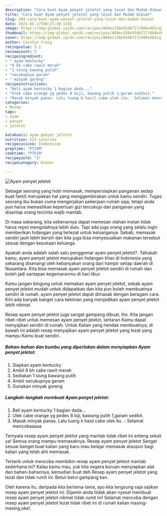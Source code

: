 ```yaml
---
description: "Cara buat Ayam penyet jeletot yang lezat dan Mudah Dibuat"
title: "Cara buat Ayam penyet jeletot yang lezat dan Mudah Dibuat"
slug: 284-cara-buat-ayam-penyet-jeletot-yang-lezat-dan-mudah-dibuat
date: 2021-05-17T08:27:49.519Z
image: https://img-global.cpcdn.com/recipes/069ec158e55d6717/680x482cq70/ayam-penyet-jeletot-foto-resep-utama.jpg
thumbnail: https://img-global.cpcdn.com/recipes/069ec158e55d6717/680x482cq70/ayam-penyet-jeletot-foto-resep-utama.jpg
cover: https://img-global.cpcdn.com/recipes/069ec158e55d6717/680x482cq70/ayam-penyet-jeletot-foto-resep-utama.jpg
author: Carolyn Craig
ratingvalue: 3.1
reviewcount: 5
recipeingredient:
- " ayam kentucky"
- "8 bh cabe rawit merah"
- "1 siung bawang putih"
- "secukupnya garam"
- " minyak goreng"
recipeinstructions:
- "Beli ayam kentucky 1 bagian dada..."
- "Ulek cabe orange yg pedes 8 biji, bawang putih 1,garam sedikit."
- "Masak minyak panas. Lalu tuang k hasil cabe ulek itu.  Selamat mencobaaaaa"
categories:
- Resep
tags:
- ayam
- penyet
- jeletot

katakunci: ayam penyet jeletot 
nutrition: 223 calories
recipecuisine: Indonesian
preptime: "PT24M"
cooktime: "PT51M"
recipeyield: "3"
recipecategory: Dinner

---
```



![Ayam penyet jeletot](https://img-global.cpcdn.com/recipes/069ec158e55d6717/680x482cq70/ayam-penyet-jeletot-foto-resep-utama.jpg)

Sebagai seorang yang hobi memasak, mempersiapkan panganan sedap buat famili merupakan hal yang menggembirakan untuk kamu sendiri. Tugas seorang ibu bukan cuma mengerjakan pekerjaan rumah saja, tetapi anda pun harus memastikan keperluan gizi tercukupi dan panganan yang disantap orang tercinta wajib mantab.

Di masa  sekarang, kita sebenarnya dapat memesan olahan instan tidak harus repot mengolahnya lebih dulu. Tapi ada juga orang yang selalu ingin memberikan hidangan yang terlezat untuk keluarganya. Sebab, memasak sendiri jauh lebih bersih dan kita juga bisa menyesuaikan makanan tersebut sesuai dengan kesukaan keluarga. 



Apakah anda adalah salah satu penggemar ayam penyet jeletot?. Tahukah kamu, ayam penyet jeletot merupakan hidangan khas di Indonesia yang sekarang disenangi oleh kebanyakan orang dari hampir setiap daerah di Nusantara. Kita bisa memasak ayam penyet jeletot sendiri di rumah dan boleh jadi santapan kegemaranmu di hari libur.

Kamu jangan bingung untuk memakan ayam penyet jeletot, sebab ayam penyet jeletot mudah untuk didapatkan dan kita pun boleh membuatnya sendiri di rumah. ayam penyet jeletot dapat dimasak dengan beragam cara. Kini ada banyak banget cara kekinian yang menjadikan ayam penyet jeletot lebih nikmat.

Resep ayam penyet jeletot juga sangat gampang dibuat, lho. Kita jangan ribet-ribet untuk memesan ayam penyet jeletot, lantaran Kamu dapat menyajikan sendiri di rumah. Untuk Kalian yang hendak membuatnya, di bawah ini adalah resep menyajikan ayam penyet jeletot yang lezat yang mampu Kamu buat sendiri.

<!--inarticleads1-->

##### Bahan-bahan dan bumbu yang diperlukan dalam menyiapkan Ayam penyet jeletot:

1. Siapkan  ayam kentucky
1. Ambil 8 bh cabe rawit merah
1. Sediakan 1 siung bawang putih
1. Ambil secukupnya garam
1. Gunakan  minyak goreng




<!--inarticleads2-->

##### Langkah-langkah membuat Ayam penyet jeletot:

1. Beli ayam kentucky 1 bagian dada...
1. Ulek cabe orange yg pedes 8 biji, bawang putih 1,garam sedikit.
1. Masak minyak panas. Lalu tuang k hasil cabe ulek itu.  - Selamat mencobaaaaa




Ternyata resep ayam penyet jeletot yang mantab tidak ribet ini enteng sekali ya! Semua orang mampu memasaknya. Resep ayam penyet jeletot Sangat sesuai banget buat kalian yang baru mau belajar memasak ataupun bagi kalian yang telah ahli memasak.

Tertarik untuk mencoba membikin resep ayam penyet jeletot mantab sederhana ini? Kalau kamu mau, yuk kita segera buruan menyiapkan alat dan bahan-bahannya, kemudian buat deh Resep ayam penyet jeletot yang lezat dan tidak rumit ini. Betul-betul gampang kan. 

Oleh karena itu, daripada kita berlama-lama, ayo kita langsung saja sajikan resep ayam penyet jeletot ini. Dijamin anda tiidak akan nyesel membuat resep ayam penyet jeletot nikmat tidak rumit ini! Selamat mencoba dengan resep ayam penyet jeletot lezat tidak ribet ini di rumah kalian masing-masing,oke!.

